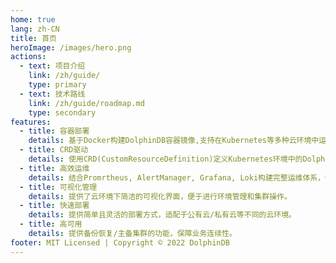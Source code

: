```yaml
---
home: true
lang: zh-CN
title: 首页
heroImage: /images/hero.png
actions:
  - text: 项目介绍
    link: /zh/guide/
    type: primary
  - text: 技术路线
    link: /zh/guide/roadmap.md
    type: secondary
features:
  - title: 容器部署
    details: 基于Docker构建DolphinDB容器镜像,支持在Kubernetes等多种云环境中运行DolphinDB.
  - title: CRD驱动
    details: 使用CRD(CustomResourceDefinition)定义Kubernetes环境中的DolphinDB,通过Operator进行CRD的解析。
  - title: 高效运维
    details: 结合Promrtheus, AlertManager, Grafana, Loki构建完整运维体系，保障云上集群高可用。
  - title: 可视化管理
    details: 提供了云环境下简洁的可视化界面，便于进行环境管理和集群操作。
  - title: 快速部署
    details: 提供简单且灵活的部署方式，适配于公有云/私有云等不同的云环境。
  - title: 高可用
    details: 提供备份恢复/主备集群的功能，保障业务连续性。
footer: MIT Licensed | Copyright © 2022 DolphinDB
---
```

